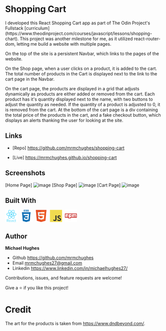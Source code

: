 <h1>Shopping Cart</h1>

<p>I developed this React Shopping Cart app as part of The Odin Project's Fullstack [curriculum] (https://www.theodinproject.com/courses/javascript/lessons/shopping-chart).
  This project was another milestone for me, as it utilized react-router-dom, letting me build a website with multiple pages.</p>

<p>On the top of the site is a persistent Navbar, which links to the pages of the website.</p>  

<p>On the Shop page, when a user clicks on a product, it is added to the cart. The total number of products in the Cart is displayed next to the link to the cart page in the Navbar.</p>

<p>On the cart page, the products are displayed in a grid that adjusts dynamically as products are either added or removed from the cart. Each product has it's quantity displayed next to the name, with two buttons to adjust the quantity as needed. If the quantity of a product is adjusted to 0, it is removed from the cart. At the bottom of the cart page is a div containing the total price of the products in the cart, and a fake checkout button, which displays an alerts thanking the user for looking at the site.</p>

## Links

- [Repo] https://github.com/mrmchughes/shopping-cart

- [Live] https://mrmchughes.github.io/shopping-cart

## Screenshots

[Home Page] ![image](https://user-images.githubusercontent.com/10659805/159097693-6e252419-7476-4753-ac7d-f51518280d90.png)
[Shop Page] ![image](https://user-images.githubusercontent.com/10659805/159097709-54bf2d1b-01e1-44ee-80e5-1947638fea64.png)
[Cart Page] ![image](https://user-images.githubusercontent.com/10659805/159097750-688f50f5-4d92-4876-8a40-6810758fed87.png)

## Built With

  <img src="https://github.com/devicons/devicon/blob/master/icons/react/react-original-wordmark.svg" title="React" alt="React" width="40" height="40"/>&nbsp;
  <img src="https://github.com/devicons/devicon/blob/master/icons/css3/css3-plain-wordmark.svg"  title="CSS3" alt="CSS" width="40" height="40"/>&nbsp;
  <img src="https://github.com/devicons/devicon/blob/master/icons/html5/html5-original.svg" title="HTML5" alt="HTML" width="40" height="40"/>&nbsp;
  <img src="https://github.com/devicons/devicon/blob/master/icons/javascript/javascript-original.svg" title="JavaScript" alt="JavaScript" width="40" height="40"/>&nbsp;
  <img src="https://github.com/devicons/devicon/blob/master/icons/npm/npm-original-wordmark.svg" title="npm" alt="npm" width="40" height="40"/>&nbsp;  

## Author

**Michael Hughes**

- Github https://github.com/mrmchughes
- Email mrmchughes27@gmail.com
- Linkedin https://www.linkedin.com/in/michaelhughes27/

Contributions, issues, and feature requests are welcome!

Give a ⭐️ if you like this project!

# Credit

The art for the products is taken from https://www.dndbeyond.com/.
